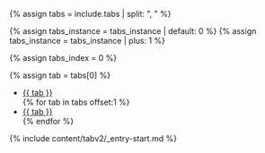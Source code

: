 {% assign tabs = include.tabs | split: ", " %}

{% assign tabs_instance = tabs_instance | default: 0 %}
{% assign tabs_instance = tabs_instance | plus: 1 %}

{% assign tabs_index = 0 %}

{% assign tab = tabs[0] %}
<ul class="nav nav-tabs">
  <li class="nav-item"><a class="nav-link active" data-toggle="tab" href="#{{ tab }}Id{{ tabs_instance }}" role="tab" >{{ tab }}</a></li>
{% for tab in tabs offset:1 %}
  <li class="nav-item"><a class="nav-link" data-toggle="tab" href="#{{ tab }}Id{{ tabs_instance }}" role="tab" >{{ tab }}</a></li>
{% endfor %}
</ul>
<div class="tab-content">
{% include content/tabv2/_entry-start.md %}
